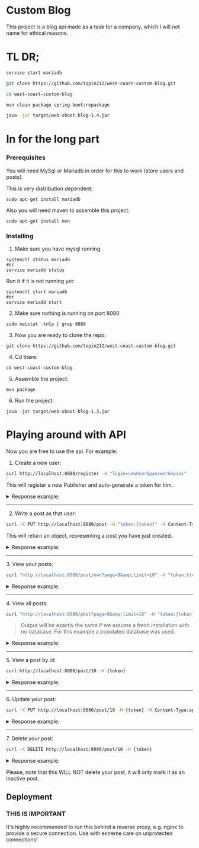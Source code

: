 # Custom Blog

This project is a blog api made as a task for a company, which I will not name for ethical reasons.

# TL DR;

```bash
service start mariadb

git clone https://github.com/topin212/west-coast-custom-blog.git

cd west-coast-custom-blog

mvn clean package spring-boot:repackage

java -jar target/web-sboot-blog-1.4.jar
```

# In for the long part

### Prerequisites

You will need MySql or Mariadb in order for this to work (store users and posts).

This is very distribution dependent:
```
sudo apt-get install mariadb
```

Also you will need maven to assemble this project:
```
sudo apt-get install mvn
```

### Installing

1. Make sure you have mysql running
```
systemctl status mariadb
#or
service mariadb status
```

Run it if it is not running yet:
```
systemctl start mariadb
#or
service mariadb start
```

2. Make sure nothing is running on port 8080
```
sudo netstat -tnlp | grep 8080
```

3. Now you are ready to clone the repo:
```
git clone https://github.com/topin212/west-coast-custom-blog.git
```

4. Cd there:
```
cd west-coast-custom-blog
```

5. Assemble the project:
```
mvn package
```

6. Run the project:
```
java -jar target/web-sboot-blog-1.3.jar
```

# Playing around with API

Now you are free to use the api.
For example:

1. Create a new user:

```bash
curl http://localhost:8080/register -d "login=newUser&password=pass"
```

This will register a new Publisher and auto-generate a token for him.

<details><summary>Response example:</summary>
<p>

```json
{
   "procedure":"login",
   "status":"success",
   "result":{
      "id":35,
      "name":"newUser",
      "registrationDate":{
         "timestamp":1537146724,
         "iso":"2018-09-17T01:12:04.672531Z"
      },
      "roleId":1,
      "token":"newUser#cedbc64f-4e2e-4e00-8db2-e4ec03e80c5a"
   }
}
```

</p>
</details>
<hr/>

2. Write a post as that user:

```bash
curl -X PUT http://localhost:8080/post -H "token:{token}" -H Content-Type:application/json -d '{"postTitle":"My new Post", "postText" : "Hello World!"}'
```

This will return an object, representing a post you have just created.
<details><summary>Response example:</summary>
<p>

```json
{
   "procedure":"postCreation",
   "status":"success",
   "result":{
      "id":10,
      "publisher":{
         "id":35,
         "name":"newUser",
         "registrationDate":{
            "timestamp":1537146724,
            "iso":"2018-09-17T04:12:04+03:00"
         },
         "roleId":1,
         "token":"newUser#cedbc64f-4e2e-4e00-8db2-e4ec03e80c5a"
      },
      "postTitle":"My new Post",
      "postText":"Hello World!",
      "postDate":{
         "timestamp":1537147028,
         "iso":"2018-09-17T01:17:08.290416Z"
      },
      "thumbsUpCount":0,
      "valid":true,
      "active":true
   }
}
```
</p>
</details>

<hr/>
3. View your posts:

```bash
curl "http://localhost:8080/post/own?page=0&amp;limit=10" -H "token:{token}"
```

<details><summary>Response example:</summary>
<p>

```json
{
   "procedure":"postFetching",
   "status":"success",
   "result":{
      "content":[
         {
            "id":10,
            "publisher":{
               "id":35,
               "name":"newUser",
               "registrationDate":{
                  "timestamp":1537146724,
                  "iso":"2018-09-17T04:12:04+03:00"
               },
               "roleId":1,
               "token":"newUser#cedbc64f-4e2e-4e00-8db2-e4ec03e80c5a"
            },
            "postTitle":"My new Post",
            "postText":"Hello World!",
            "postDate":{
               "timestamp":1537147028,
               "iso":"2018-09-17T04:17:08+03:00"
            },
            "thumbsUpCount":0,
            "valid":true,
            "active":true
         }
      ],
      "pageable":{
         "sort":{
            "sorted":false,
            "unsorted":true
         },
         "pageSize":10,
         "pageNumber":0,
         "offset":0,
         "paged":true,
         "unpaged":false
      },
      "last":true,
      "totalPages":1,
      "totalElements":1,
      "sort":{
         "sorted":false,
         "unsorted":true
      },
      "first":true,
      "number":0,
      "numberOfElements":1,
      "size":10
   }
}
```
</p>
</details>

<hr/>
4. View all posts:

```bash
curl "http://localhost:8080/post?page=0&amp;limit=10" -H "token:{token}"
```
> Output will be exactly the same if we assume a fresh installation with no database.
For this example a populated database was used.

<details><summary>Response example:</summary>
<p>

```json
{
   "procedure":"postFetching",
   "status":"success",
   "result":{
      "content":[
         {
            "id":1,
            "publisher":{
               "id":1,
               "name":"Petya",
               "registrationDate":{
                  "timestamp":1536803502,
                  "iso":"2018-09-13T04:51:42+03:00"
               },
               "roleId":1,
               "token":"Petya#0cc5ef3a-ed3f-491d-96e2-38521a1b7826"
            },
            "postTitle":"456",
            "postText":"765",
            "postDate":{
               "timestamp":1536956083,
               "iso":"2018-09-14T23:14:43+03:00"
            },
            "thumbsUpCount":1,
            "valid":true,
            "active":true
         },
         {
            "id":2,
            "publisher":{
               "id":1,
               "name":"Petya",
               "registrationDate":{
                  "timestamp":1536803502,
                  "iso":"2018-09-13T04:51:42+03:00"
               },
               "roleId":1,
               "token":"Petya#0cc5ef3a-ed3f-491d-96e2-38521a1b7826"
            },
            "postTitle":"testTitle1",
            "postText":"testPost1",
            "postDate":{
               "timestamp":1536803523,
               "iso":"2018-09-13T04:52:03+03:00"
            },
            "thumbsUpCount":0,
            "valid":true,
            "active":true
         },
         {
            "id":3,
            "publisher":{
               "id":2,
               "name":"Vasya",
               "registrationDate":{
                  "timestamp":1536803502,
                  "iso":"2018-09-13T04:51:42+03:00"
               },
               "roleId":1,
               "token":"\"\""
            },
            "postTitle":"user2TestTitle",
            "postText":"user2TestPost",
            "postDate":{
               "timestamp":1536803523,
               "iso":"2018-09-13T04:52:03+03:00"
            },
            "thumbsUpCount":0,
            "valid":true,
            "active":true
         },
         {
            "id":4,
            "publisher":{
               "id":2,
               "name":"Vasya",
               "registrationDate":{
                  "timestamp":1536803502,
                  "iso":"2018-09-13T04:51:42+03:00"
               },
               "roleId":1,
               "token":"\"\""
            },
            "postTitle":"321",
            "postText":"123",
            "postDate":{
               "timestamp":1536841167,
               "iso":"2018-09-13T15:19:27+03:00"
            },
            "thumbsUpCount":0,
            "valid":true,
            "active":true
         },
         {
            "id":5,
            "publisher":{
               "id":27,
               "name":"SeregaQ",
               "registrationDate":{
                  "timestamp":1537124018,
                  "iso":"2018-09-16T21:53:38+03:00"
               },
               "roleId":1,
               "token":"SeregaQ#fa0808ad-e6a1-4e9d-957c-f0c5f6d1c8df"
            },
            "postTitle":"My new Post",
            "postText":"Hello World!",
            "postDate":{
               "timestamp":1537124895,
               "iso":"2018-09-16T22:08:15+03:00"
            },
            "thumbsUpCount":0,
            "valid":true,
            "active":true
         },
         {
            "id":6,
            "publisher":{
               "id":27,
               "name":"SeregaQ",
               "registrationDate":{
                  "timestamp":1537124018,
                  "iso":"2018-09-16T21:53:38+03:00"
               },
               "roleId":1,
               "token":"SeregaQ#fa0808ad-e6a1-4e9d-957c-f0c5f6d1c8df"
            },
            "postTitle":"123",
            "postText":"Hello World312!",
            "postDate":{
               "timestamp":1537125604,
               "iso":"2018-09-16T22:20:04+03:00"
            },
            "thumbsUpCount":0,
            "valid":true,
            "active":false
         },
         {
            "id":7,
            "publisher":{
               "id":27,
               "name":"SeregaQ",
               "registrationDate":{
                  "timestamp":1537124018,
                  "iso":"2018-09-16T21:53:38+03:00"
               },
               "roleId":1,
               "token":"SeregaQ#fa0808ad-e6a1-4e9d-957c-f0c5f6d1c8df"
            },
            "postTitle":"123",
            "postText":"Hello World312!",
            "postDate":{
               "timestamp":1537128198,
               "iso":"2018-09-16T23:03:18+03:00"
            },
            "thumbsUpCount":0,
            "valid":true,
            "active":true
         },
         {
            "id":8,
            "publisher":{
               "id":27,
               "name":"SeregaQ",
               "registrationDate":{
                  "timestamp":1537124018,
                  "iso":"2018-09-16T21:53:38+03:00"
               },
               "roleId":1,
               "token":"SeregaQ#fa0808ad-e6a1-4e9d-957c-f0c5f6d1c8df"
            },
            "postTitle":"123",
            "postText":"Hello World312!",
            "postDate":{
               "timestamp":1537129178,
               "iso":"2018-09-16T23:19:38+03:00"
            },
            "thumbsUpCount":0,
            "valid":true,
            "active":false
         },
         {
            "id":9,
            "publisher":{
               "id":29,
               "name":"testUser",
               "registrationDate":{
                  "timestamp":1537132020,
                  "iso":"2018-09-17T00:07:00+03:00"
               },
               "roleId":1,
               "token":"testUser#98b76b67-bc6b-412a-902a-4e368d129b99"
            },
            "postTitle":"My new Post",
            "postText":"Hello World!",
            "postDate":{
               "timestamp":1537132131,
               "iso":"2018-09-17T00:08:51+03:00"
            },
            "thumbsUpCount":0,
            "valid":true,
            "active":true
         },
         {
            "id":10,
            "publisher":{
               "id":35,
               "name":"newUser",
               "registrationDate":{
                  "timestamp":1537146724,
                  "iso":"2018-09-17T04:12:04+03:00"
               },
               "roleId":1,
               "token":"newUser#cedbc64f-4e2e-4e00-8db2-e4ec03e80c5a"
            },
            "postTitle":"My new Post",
            "postText":"Hello World!",
            "postDate":{
               "timestamp":1537147028,
               "iso":"2018-09-17T04:17:08+03:00"
            },
            "thumbsUpCount":0,
            "valid":true,
            "active":true
         }
      ],
      "pageable":{
         "sort":{
            "sorted":false,
            "unsorted":true
         },
         "pageSize":10,
         "pageNumber":0,
         "offset":0,
         "paged":true,
         "unpaged":false
      },
      "last":true,
      "totalPages":1,
      "totalElements":10,
      "sort":{
         "sorted":false,
         "unsorted":true
      },
      "first":true,
      "number":0,
      "numberOfElements":10,
      "size":10
   }
}
```
</p>
</details>
<hr/>
5. View a post by id:

```bash
curl http://localhost:8080/post/10 -H {token}
```

<details><summary>Response example:</summary>
<p>

```json
{
   "procedure":"postFetching",
   "status":"success",
   "result":{
      "id":10,
      "publisher":{
         "id":35,
         "name":"newUser",
         "registrationDate":{
            "timestamp":1537146724,
            "iso":"2018-09-17T04:12:04+03:00"
         },
         "roleId":1,
         "token":"newUser#cedbc64f-4e2e-4e00-8db2-e4ec03e80c5a"
      },
      "postTitle":"My new Post",
      "postText":"Hello World!",
      "postDate":{
         "timestamp":1537147028,
         "iso":"2018-09-17T04:17:08+03:00"
      },
      "thumbsUpCount":0,
      "valid":true,
      "active":true
   }
}
```
</p>
</details>
<hr/>
6. Update your post:


```bash
curl -X PUT http://localhost:8080/post/10 -H {token} -H Content-Type:application/json -d '{"postTitle":"Updated post title", "postText" : "Updated post Text"}'
```

<details><summary>Response example:</summary>
<p>

```json
{
   "procedure":"postUpdating",
   "status":"success",
   "result":{
      "id":10,
      "publisher":{
         "id":35,
         "name":"newUser",
         "registrationDate":{
            "timestamp":1537146724,
            "iso":"2018-09-17T04:12:04+03:00"
         },
         "roleId":1,
         "token":"newUser#cedbc64f-4e2e-4e00-8db2-e4ec03e80c5a"
      },
      "postTitle":"Updated post title",
      "postText":"Updated post Text",
      "postDate":{
         "timestamp":1537158253,
         "iso":"2018-09-17T04:24:13.840308Z"
      },
      "thumbsUpCount":0,
      "valid":true,
      "active":true
   }
}
```

</p>
</details>
<hr/>
7. Delete your post:


```bash
curl -X DELETE http://localhost:8080/post/10 -H {token}
```

<details><summary>Response example:</summary>
<p>

```json
{
   "procedure":"orderDeletion",
   "status":"success",
   "result":"success"
}
```
</p>
</details>

Please, note that this WILL NOT delete your post, it will only mark it as an inactive post.

## Deployment

### THIS IS IMPORTANT

It's highly recommended to run this behind a reverse proxy, e.g. nginx to provide a secure connection. Use with extreme care on unprotected connections!
